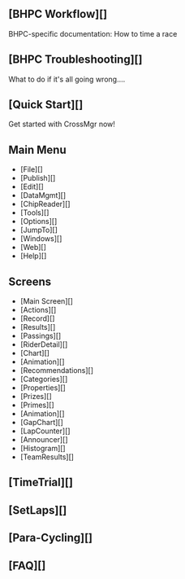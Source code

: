 ## [BHPC Workflow][]
BHPC-specific documentation: How to time a race

## [BHPC Troubleshooting][]
What to do if it's all going wrong....

## [Quick Start][]
Get started with CrossMgr now!

## Main Menu

* [File][]
* [Publish][]
* [Edit][]
* [DataMgmt][]
* [ChipReader][]
* [Tools][]
* [Options][]
* [JumpTo][]
* [Windows][]
* [Web][]
* [Help][]

## Screens

* [Main Screen][]
* [Actions][]
* [Record][]
* [Results][]
* [Passings][]
* [RiderDetail][]
* [Chart][]
* [Animation][]
* [Recommendations][]
* [Categories][]
* [Properties][]
* [Prizes][]
* [Primes][]
* [Animation][]
* [GapChart][]
* [LapCounter][]
* [Announcer][]
* [Histogram][]
* [TeamResults][]

## [TimeTrial][]
## [SetLaps][]

## [Para-Cycling][]

## [FAQ][]


